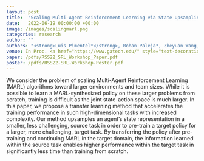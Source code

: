 ```yaml
---
layout: post
title:  "Scaling Multi-Agent Reinforcement Learning via State Upsampling"
date:   2022-06-19 00:00:00 +00:00
image: /images/scalingmarl.png
categories: research
author: ""
authors: "<strong>Luis Pimentel*</strong>, Rohan Paleja*, Zheyuan Wang, Esmaeil Seraj, James Pagan, and Matthew Gombolay"
venue: In Proc. <a href="https://www.gatech.edu/" style="text-decoration:none;font-weight:bold">RSS 2022 Workshop on Scaling Robot Learning (RSS22-SRL).</a>
paper: /pdfs/RSS22_SRL_Workshop_Paper.pdf
poster: /pdfs/RSS22-SRL-Workshop-Poster.pdf
---
```


We consider the problem of scaling Multi-Agent Reinforcement Learning (MARL) algorithms toward larger environments and team sizes. While it is possible to learn a MARL-synthesized policy on these larger problems from scratch, training is difficult as the joint state-action space is much larger. In this paper, we propose a transfer learning method that accelerates the training performance in such high-dimensional tasks with increased complexity. Our method upsamples an agent’s state representation in a smaller, less challenging, source task in order to pre-train a target policy for a larger, more challenging, target task. By transferring the policy after pre-training and continuing MARL in the target domain, the information learned within the source task enables higher performance within the target task in significantly less time than training from scratch. 